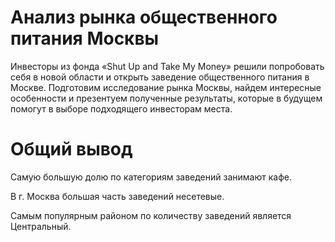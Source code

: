 # Анализ рынка общественного питания Москвы

Инвесторы из фонда «Shut Up and Take My Money» решили попробовать себя в новой области и открыть заведение общественного питания в Москве.
Подготовим исследование рынка Москвы, найдем интересные особенности и презентуем полученные результаты, которые в будущем помогут в выборе подходящего инвесторам места.


# Общий вывод

Самую большую долю по категориям заведений занимают кафе.

В г. Москва большая часть заведений несетевые.

Самым популярным районом по количеству заведений является Центральный. 
